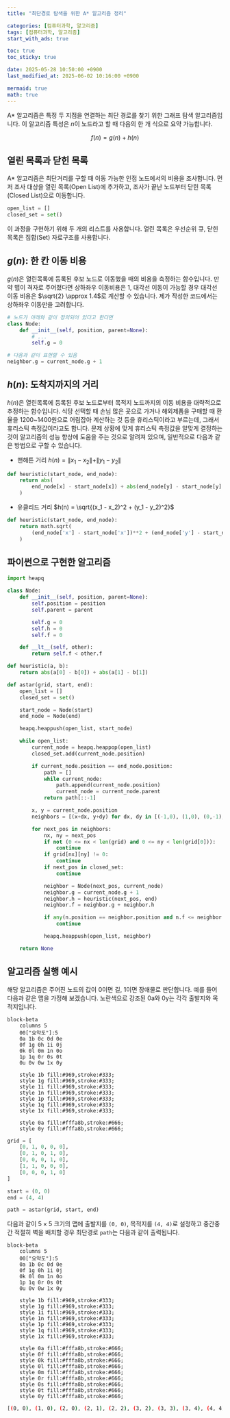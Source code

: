 ```yaml
---
title: "최단경로 탐색을 위한 A* 알고리즘 정리"

categories: [컴퓨터과학, 알고리즘]
tags: [컴퓨터과학, 알고리즘]
start_with_ads: true

toc: true
toc_sticky: true

date: 2025-05-28 10:50:00 +0900
last_modified_at: 2025-06-02 10:16:00 +0900

mermaid: true
math: true
---
```


A* 알고리즘은 특정 두 지점을 연결하는 최단 경로를 찾기 위한 그래프 탐색 알고리즘입니다. 이 알고리즘 특성은 $n$이 노드라고 할 때 다음의 한 개 식으로 요약 가능합니다.

$$
f(n) = g(n) + h(n)
$$

## **열린 목록과 닫힌 목록**

A* 알고리즘은 최단거리를 구할 때 이동 가능한 인접 노드에서의 비용을 조사합니다. 먼저 조사 대상을 열린 목록(Open List)에 추가하고, 조사가 끝난 노드부터 닫힌 목록(Closed List)으로 이동합니다.

```python
open_list = []
closed_set = set()
```

이 과정을 구현하기 위해 두 개의 리스트를 사용합니다. 열린 목록은 우선순위 큐, 닫힌 목록은 집합(Set) 자료구조를 사용합니다.

## **$g(n)$: 한 칸 이동 비용**

$g(n)$은 열린목록에 등록된 후보 노드로 이동했을 때의 비용을 측정하는 함수입니다. 만약 맵이 격자로 주어졌다면 상하좌우 이동비용은 $1$, 대각선 이동이 가능할 경우 대각선 이동 비용은 $\sqrt{2} \approx 1.4$로 계산할 수 있습니다. 제가 작성한 코드에서는 상하좌우 이동만을 고려합니다.

```python
# 노드가 아래와 같이 정의되어 있다고 한다면
class Node:
    def __init__(self, position, parent=None):
        # ...
        self.g = 0

# 다음과 같이 표현할 수 있음
neighbor.g = current_node.g + 1
```

## **$h(n)$: 도착지까지의 거리**

$h(n)$은 열린목록에 등록된 후보 노드로부터 목적지 노드까지의 이동 비용을 대략적으로 추정하는 함수입니다. 식당 선택할 때 손님 많은 곳으로 가거나 해외제품을 구매할 때 환율을 1200~1400원으로 어림잡아 계산하는 것 등을 휴리스틱이라고 부르는데, 그래서 휴리스틱 측정값이라고도 합니다. 문제 상황에 맞게 휴리스틱 측정값을 알맞게 결정하는 것이 알고리즘의 성능 향상에 도움을 주는 것으로 알려져 있으며, 일반적으로 다음과 같은 방법으로 구할 수 있습니다.

- 맨해튼 거리 $h(n) = \|x_1 - x_2\| + \|y_1 - y_2\|$
```python
def heuristic(start_node, end_node):
    return abs(
        end_node[x] - start_node[x]) + abs(end_node[y] - start_node[y]
    )
```
- 유클리드 거리 $h(n) = \sqrt{(x_1 - x_2)^2 + (y_1 - y_2)^2}$
```python
def heuristic(start_node, end_node):
    return math.sqrt(
        (end_node['x'] - start_node['x'])**2 + (end_node['y'] - start_node['y'])**2
    )
```

## **파이썬으로 구현한 알고리즘**

```python
import heapq

class Node:
    def __init__(self, position, parent=None):
        self.position = position
        self.parent = parent

        self.g = 0
        self.h = 0
        self.f = 0

    def __lt__(self, other):
        return self.f < other.f

def heuristic(a, b):
    return abs(a[0] - b[0]) + abs(a[1] - b[1])

def astar(grid, start, end):
    open_list = []
    closed_set = set()

    start_node = Node(start)
    end_node = Node(end)

    heapq.heappush(open_list, start_node)

    while open_list:
        current_node = heapq.heappop(open_list)
        closed_set.add(current_node.position)

        if current_node.position == end_node.position:
            path = []
            while current_node:
                path.append(current_node.position)
                current_node = current_node.parent
            return path[::-1]

        x, y = current_node.position
        neighbors = [(x+dx, y+dy) for dx, dy in [(-1,0), (1,0), (0,-1), (0,1)]]

        for next_pos in neighbors:
            nx, ny = next_pos
            if not (0 <= nx < len(grid) and 0 <= ny < len(grid[0])):
                continue
            if grid[nx][ny] != 0:
                continue
            if next_pos in closed_set:
                continue

            neighbor = Node(next_pos, current_node)
            neighbor.g = current_node.g + 1
            neighbor.h = heuristic(next_pos, end)
            neighbor.f = neighbor.g + neighbor.h

            if any(n.position == neighbor.position and n.f <= neighbor.f for n in open_list):
                continue

            heapq.heappush(open_list, neighbor)

    return None
```

## **알고리즘 실행 예시**

해당 알고리즘은 주어진 노드의 값이 $0$이면 길, $1$이면 장애물로 판단합니다. 예를 들어 다음과 같은 맵을 가정해 보겠습니다. 노란색으로 강조된 0a와 0y는 각각 출발지와 목적지입니다.

```mermaid
block-beta
    columns 5
    00["요약도"]:5
    0a 1b 0c 0d 0e
    0f 1g 0h 1i 0j
    0k 0l 0m 1n 0o
    1p 1q 0r 0s 0t
    0u 0v 0w 1x 0y

    style 1b fill:#969,stroke:#333;
    style 1g fill:#969,stroke:#333;
    style 1i fill:#969,stroke:#333;
    style 1n fill:#969,stroke:#333;
    style 1p fill:#969,stroke:#333;
    style 1q fill:#969,stroke:#333;
    style 1x fill:#969,stroke:#333;
    
    style 0a fill:#fffa8b,stroke:#666;
    style 0y fill:#fffa8b,stroke:#666;
```

```python
grid = [
    [0, 1, 0, 0, 0],
    [0, 1, 0, 1, 0],
    [0, 0, 0, 1, 0],
    [1, 1, 0, 0, 0],
    [0, 0, 0, 1, 0]
]

start = (0, 0)
end = (4, 4)

path = astar(grid, start, end)
```

다음과 같이 $5 \times 5$ 크기의 맵에 출발지를 `(0, 0)`, 목적지를 `(4, 4)`로 설정하고 중간중간 적절히 벽을 배치할 경우 최단경로 `path`는 다음과 같이 출력됩니다.

```mermaid
block-beta
    columns 5
    00["요약도"]:5
    0a 1b 0c 0d 0e
    0f 1g 0h 1i 0j
    0k 0l 0m 1n 0o
    1p 1q 0r 0s 0t
    0u 0v 0w 1x 0y

    style 1b fill:#969,stroke:#333;
    style 1g fill:#969,stroke:#333;
    style 1i fill:#969,stroke:#333;
    style 1n fill:#969,stroke:#333;
    style 1p fill:#969,stroke:#333;
    style 1q fill:#969,stroke:#333;
    style 1x fill:#969,stroke:#333;

    style 0a fill:#fffa8b,stroke:#666;
    style 0f fill:#fffa8b,stroke:#666;
    style 0k fill:#fffa8b,stroke:#666;
    style 0l fill:#fffa8b,stroke:#666;
    style 0m fill:#fffa8b,stroke:#666;
    style 0r fill:#fffa8b,stroke:#666;
    style 0s fill:#fffa8b,stroke:#666;
    style 0t fill:#fffa8b,stroke:#666;
    style 0y fill:#fffa8b,stroke:#666;
```

```bash
[(0, 0), (1, 0), (2, 0), (2, 1), (2, 2), (3, 2), (3, 3), (3, 4), (4, 4)]
```